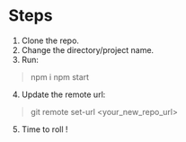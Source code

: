 # Steps
1. Clone the repo.
2. Change the directory/project name.
3. Run: 
  > npm i
  > npm start
 
4. Update the remote url:
  > git remote set-url <your_new_repo_url>
5. Time to roll ! 
